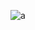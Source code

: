 
![a](https://user-images.githubusercontent.com/39243846/104044681-9306ad80-5203-11eb-9ed8-5621b5c87c93.gif)
